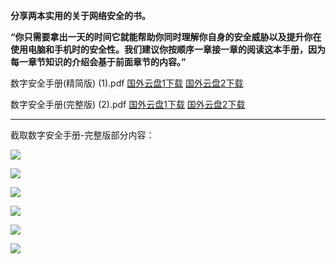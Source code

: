 **分享两本实用的关于网络安全的书。**

**“你只需要拿出一天的时间它就能帮助你同时理解你自身的安全威胁以及提升你在使用电脑和手机时的安全性。我们建议你按顺序一章接一章的阅读这本手册，因为每一章节知识的介绍会基于前面章节的内容。”**

数字安全手册(精简版) (1).pdf  [国外云盘1下载](http://45.32.141.248:8000/f/56c31a735b/)  [国外云盘2下载](https://nofile.io/f/NxEQyXMDcFn/%E6%95%B0%E5%AD%97%E5%AE%89%E5%85%A8%E6%89%8B%E5%86%8C(%E7%B2%BE%E7%AE%80%E7%89%88)+(1).pdf)  

数字安全手册(完整版) (2).pdf  [国外云盘1下载](http://45.32.141.248:8000/f/f369651a36/) [国外云盘2下载](https://nofile.io/f/tF1CaXP69hK/%E6%95%B0%E5%AD%97%E5%AE%89%E5%85%A8%E6%89%8B%E5%86%8C(%E5%AE%8C%E6%95%B4%E7%89%88)+(2).pdf)  

***

截取数字安全手册-完整版部分内容：

![](https://raw.githubusercontent.com/Alvin9999/PAC/master/safe/safe1.PNG)

![](https://raw.githubusercontent.com/Alvin9999/PAC/master/safe/safe2.PNG)

![](https://raw.githubusercontent.com/Alvin9999/PAC/master/safe/safe3.PNG)

![](https://raw.githubusercontent.com/Alvin9999/PAC/master/safe/safe4.PNG)

![](https://raw.githubusercontent.com/Alvin9999/PAC/master/safe/safe5.PNG)

![](https://raw.githubusercontent.com/Alvin9999/PAC/master/safe/safe6.PNG)

